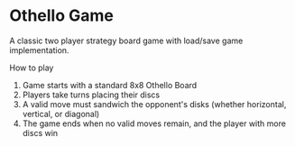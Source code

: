 # Othello Game

A classic two player strategy board game with load/save game implementation. 

How to play
1. Game starts with a standard 8x8 Othello Board
2. Players take turns placing their discs
3. A valid move must sandwich the opponent's disks (whether horizontal, vertical, or diagonal)
4. The game ends when no valid moves remain, and the player with more discs win

